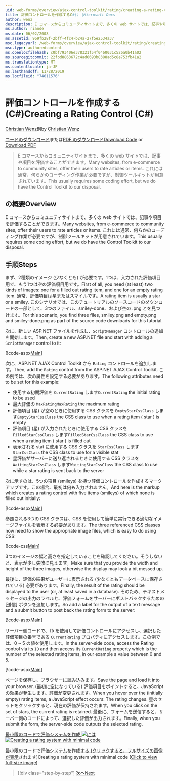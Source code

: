 ```yaml
---
uid: web-forms/overview/ajax-control-toolkit/rating/creating-a-rating-control-cs
title: 評価コントロールを作成するC#() |Microsoft Docs
author: wenz
description: E コマースからコミュニティサイトまで、多くの web サイトでは、記事や項目を評価することができます。 これには通常、いくつかのコーディング作業が必要ですが、
ms.author: riande
ms.date: 06/02/2008
ms.assetid: 969fb28f-2bff-4fc4-b24a-27f5e2534a37
msc.legacyurl: /web-forms/overview/ajax-control-toolkit/rating/creating-a-rating-control-cs
msc.type: authoredcontent
ms.openlocfilehash: c0bf793406e378321f54f0460031c526a0b41a02
ms.sourcegitcommit: 22fbd8863672c4ad6693b8388ad5c8e753fb41a2
ms.translationtype: MT
ms.contentlocale: ja-JP
ms.lasthandoff: 11/28/2019
ms.locfileid: "74611576"
---
```

# <a name="creating-a-rating-control-c"></a><span data-ttu-id="407a9-104">評価コントロールを作成する (C#)</span><span class="sxs-lookup"><span data-stu-id="407a9-104">Creating a Rating Control (C#)</span></span>

<span data-ttu-id="407a9-105">[Christian Wenz](https://github.com/wenz)別</span><span class="sxs-lookup"><span data-stu-id="407a9-105">by [Christian Wenz](https://github.com/wenz)</span></span>

<span data-ttu-id="407a9-106">[コードのダウンロード](https://download.microsoft.com/download/9/3/f/93f8daea-bebd-4821-833b-95205389c7d0/rating0.cs.zip)または[PDF のダウンロード](https://download.microsoft.com/download/2/d/c/2dc10e34-6983-41d4-9c08-f78f5387d32b/rating0CS.pdf)</span><span class="sxs-lookup"><span data-stu-id="407a9-106">[Download Code](https://download.microsoft.com/download/9/3/f/93f8daea-bebd-4821-833b-95205389c7d0/rating0.cs.zip) or [Download PDF](https://download.microsoft.com/download/2/d/c/2dc10e34-6983-41d4-9c08-f78f5387d32b/rating0CS.pdf)</span></span>

> <span data-ttu-id="407a9-107">E コマースからコミュニティサイトまで、多くの web サイトでは、記事や項目を評価することができます。</span><span class="sxs-lookup"><span data-stu-id="407a9-107">Many websites, from e-commerce to community sites, offer their users to rate articles or items.</span></span> <span data-ttu-id="407a9-108">これには通常、何らかのコーディング作業が必要ですが、制御ツールキットが用意されています。</span><span class="sxs-lookup"><span data-stu-id="407a9-108">This usually requires some coding effort, but we do have the Control Toolkit to our disposal.</span></span>

## <a name="overview"></a><span data-ttu-id="407a9-109">の概要</span><span class="sxs-lookup"><span data-stu-id="407a9-109">Overview</span></span>

<span data-ttu-id="407a9-110">E コマースからコミュニティサイトまで、多くの web サイトでは、記事や項目を評価することができます。</span><span class="sxs-lookup"><span data-stu-id="407a9-110">Many websites, from e-commerce to community sites, offer their users to rate articles or items.</span></span> <span data-ttu-id="407a9-111">これには通常、何らかのコーディング作業が必要ですが、制御ツールキットが用意されています。</span><span class="sxs-lookup"><span data-stu-id="407a9-111">This usually requires some coding effort, but we do have the Control Toolkit to our disposal.</span></span>

## <a name="steps"></a><span data-ttu-id="407a9-112">手順</span><span class="sxs-lookup"><span data-stu-id="407a9-112">Steps</span></span>

<span data-ttu-id="407a9-113">まず、2種類のイメージ (少なくとも) が必要です。1つは、入力された評価項目用で、もう1つは空の評価項目用です。</span><span class="sxs-lookup"><span data-stu-id="407a9-113">First of all, you need (at least) two kinds of images: one for a filled out rating item, and one for an empty rating item.</span></span> <span data-ttu-id="407a9-114">通常、評価項目は星またはスマイルです。</span><span class="sxs-lookup"><span data-stu-id="407a9-114">A rating item is usually a star or a smiley.</span></span> <span data-ttu-id="407a9-115">このシナリオでは、このチュートリアルのソースコードのダウンロードの一部として、3つのファイル、smiley-done、および空の .png とを見つけます。</span><span class="sxs-lookup"><span data-stu-id="407a9-115">For this scenario, you find three files, smiley.png and empty.png and smiley-done.png as part of the source code downloads for this tutorial.</span></span>

<span data-ttu-id="407a9-116">次に、新しい ASP.NET ファイルを作成し、`ScriptManager` コントロールの追加を開始します。</span><span class="sxs-lookup"><span data-stu-id="407a9-116">Then, create a new ASP.NET file and start with adding a `ScriptManager` control to it:</span></span>

[!code-aspx[Main](creating-a-rating-control-cs/samples/sample1.aspx)]

<span data-ttu-id="407a9-117">次に、ASP.NET AJAX Control Toolkit から `Rating` コントロールを追加します。</span><span class="sxs-lookup"><span data-stu-id="407a9-117">Then, add the `Rating` control from the ASP.NET AJAX Control Toolkit.</span></span> <span data-ttu-id="407a9-118">この例では、次の属性を設定する必要があります。</span><span class="sxs-lookup"><span data-stu-id="407a9-118">The following attributes need to be set for this example:</span></span>

- <span data-ttu-id="407a9-119">使用する初期評価を `CurrentRating` します</span><span class="sxs-lookup"><span data-stu-id="407a9-119">`CurrentRating` the initial rating to be used</span></span>
- <span data-ttu-id="407a9-120">最大評価の `MaxRating`</span><span class="sxs-lookup"><span data-stu-id="407a9-120">`MaxRating` the maximum rating</span></span>
- <span data-ttu-id="407a9-121">評価項目 (星) が空のときに使用する CSS クラスを `EmptyStarCssClass` します</span><span class="sxs-lookup"><span data-stu-id="407a9-121">`EmptyStarCssClass` the CSS class to use when a rating item ( star ) is empty</span></span>
- <span data-ttu-id="407a9-122">評価項目 (星) が入力されたときに使用する CSS クラスを `FilledStarCssClass` します</span><span class="sxs-lookup"><span data-stu-id="407a9-122">`FilledStarCssClass` the CSS class to use when a rating item ( star ) is filled out</span></span>
- <span data-ttu-id="407a9-123">表示される stat に使用する CSS クラスを `StarCssClass` します</span><span class="sxs-lookup"><span data-stu-id="407a9-123">`StarCssClass` the CSS class to use for a visible stat</span></span>
- <span data-ttu-id="407a9-124">星評価がサーバーに送り返されるときに使用する CSS クラスを `WaitingStarCssClass` します</span><span class="sxs-lookup"><span data-stu-id="407a9-124">`WaitingStarCssClass` the CSS class to use while a star rating is sent back to the server</span></span>

<span data-ttu-id="407a9-125">次に示すのは、5つの項目 (smileys) を持つ評価コントロールを作成するマークアップです。この場合、最初は何も入力されません。</span><span class="sxs-lookup"><span data-stu-id="407a9-125">And here is the markup which creates a rating control with five items (smileys) of which none is filled out initially:</span></span>

[!code-aspx[Main](creating-a-rating-control-cs/samples/sample2.aspx)]

<span data-ttu-id="407a9-126">参照される3つの CSS クラスは、CSS を使用して簡単に実行できる適切なイメージファイルを表示する必要があります。</span><span class="sxs-lookup"><span data-stu-id="407a9-126">The three referenced CSS classes now need to show the appropriate image files, which is easy to do using CSS:</span></span>

[!code-css[Main](creating-a-rating-control-cs/samples/sample3.css)]

<span data-ttu-id="407a9-127">3つのイメージの幅と高さを指定していることを確認してください。そうしないと、表示が少し失敗に見えます。</span><span class="sxs-lookup"><span data-stu-id="407a9-127">Make sure that you provide the width and height of the three images, otherwise the display may look a bit messed up.</span></span>

<span data-ttu-id="407a9-128">最後に、評価の結果がユーザーに表示される (少なくともデータベースに保存されている) 必要があります。</span><span class="sxs-lookup"><span data-stu-id="407a9-128">Finally, the result of the rating should be displayed to the user (or, at least saved in a database).</span></span> <span data-ttu-id="407a9-129">そのため、テキストメッセージの出力のラベルと、評価フォームをサーバーにポストバックするための [送信] ボタンを追加します。</span><span class="sxs-lookup"><span data-stu-id="407a9-129">So add a label for the output of a text message and a submit button to post back the rating form to the server:</span></span>

[!code-aspx[Main](creating-a-rating-control-cs/samples/sample4.aspx)]

<span data-ttu-id="407a9-130">サーバー側コードで、`ID` を使用して評価コントロールにアクセスし、選択した評価項目の番号である `CurrentRating` プロパティにアクセスします。この例では、0 ~ 5 の値を使用します。</span><span class="sxs-lookup"><span data-stu-id="407a9-130">In the server-side code, access the Rating control via its `ID` and then access its `CurrentRating` property which is the number of the selected rating items, in our example a value between 0 and 5.</span></span>

[!code-aspx[Main](creating-a-rating-control-cs/samples/sample5.aspx)]

<span data-ttu-id="407a9-131">ページを保存し、ブラウザーに読み込みます。</span><span class="sxs-lookup"><span data-stu-id="407a9-131">Save the page and load it into your browser.</span></span> <span data-ttu-id="407a9-132">(最初に空になっている) 評価項目をポイントすると、JavaScript の効果が発生します。評価が変更されます。</span><span class="sxs-lookup"><span data-stu-id="407a9-132">When you hover over the (initially empty) rating items, a JavaScript effect occurs: The rating changes.</span></span> <span data-ttu-id="407a9-133">星のセットをクリックすると、現在の評価が保持されます。</span><span class="sxs-lookup"><span data-stu-id="407a9-133">When you click on the set of stars, the current rating is retained.</span></span> <span data-ttu-id="407a9-134">最後に、フォームを送信すると、サーバー側のコードによって、選択した評価が出力されます。</span><span class="sxs-lookup"><span data-stu-id="407a9-134">Finally, when you submit the form, the server-side code outputs the selected rating.</span></span>

<span data-ttu-id="407a9-135">[最小限のコードで評価システムを作成 ![には](creating-a-rating-control-cs/_static/image2.png)](creating-a-rating-control-cs/_static/image1.png)</span><span class="sxs-lookup"><span data-stu-id="407a9-135">[![Creating a rating system with minimal code](creating-a-rating-control-cs/_static/image2.png)](creating-a-rating-control-cs/_static/image1.png)</span></span>

<span data-ttu-id="407a9-136">最小限のコードで評価システムを作成[する (クリックすると、フルサイズの画像が表示](creating-a-rating-control-cs/_static/image3.png)されます)</span><span class="sxs-lookup"><span data-stu-id="407a9-136">Creating a rating system with minimal code ([Click to view full-size image](creating-a-rating-control-cs/_static/image3.png))</span></span>

> [!div class="step-by-step"]
> [<span data-ttu-id="407a9-137">次へ</span><span class="sxs-lookup"><span data-stu-id="407a9-137">Next</span></span>](creating-a-rating-control-vb.md)
